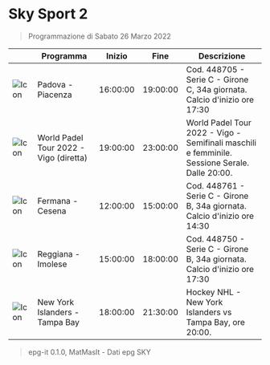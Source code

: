# Sky Sport 2
> Programmazione di Sabato 26 Marzo 2022

||Programma|Inizio|Fine|Descrizione|
|---|---|---|---|---|
|![Icon](https://guidatv.sky.it/uuid/13e7fa3a-3dec-454c-9151-0f113a745648/cover?md5ChecksumParam=7ecb62771cf17735ee21db99054f56f2)|Padova - Piacenza|16:00:00|19:00:00|Cod. 448705 - Serie C - Girone C, 34a giornata. Calcio d&#039;inizio ore 17:30
|![Icon](https://guidatv.sky.it/uuid/37ca0ffe-7c51-46bc-9964-dabe3b80cf0f/cover?md5ChecksumParam=062e7de95659bc82616ff24d0dd21c0d)|World Padel Tour 2022 - Vigo (diretta)|19:00:00|23:00:00|World Padel Tour 2022 - Vigo - Semifinali maschili e femminile. Sessione Serale. Dalle 20:00.
|![Icon](https://guidatv.sky.it/uuid/17eeb9c9-3d0e-4659-a5e8-7b4d73a34fe8/cover?md5ChecksumParam=f437c3f9c118bf70fd291145053ff5f3)|Fermana - Cesena|12:00:00|15:00:00|Cod. 448761 - Serie C - Girone B, 34a giornata. Calcio d&#039;inizio ore 14:30
|![Icon](https://guidatv.sky.it/uuid/b9edeac9-35b1-4fd2-a326-a82ff2bbe53d/cover?md5ChecksumParam=428b584eba757e05db65c8b86dd56fff)|Reggiana - Imolese|15:00:00|18:00:00|Cod. 448750 - Serie C - Girone B, 34a giornata. Calcio d&#039;inizio ore 17:30
|![Icon](https://guidatv.sky.it/uuid/86f2a3c7-f6c7-4950-9acc-9261a561fa9b/cover?md5ChecksumParam=d72932bc6cf8099eee787d3bd15f1f34)|New York Islanders - Tampa Bay|18:00:00|21:30:00|Hockey NHL - New York Islanders vs Tampa Bay, ore 20:00.



 > epg-it 0.1.0, MatMasIt - Dati epg SKY